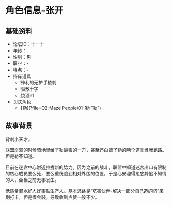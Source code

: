 # 角色信息-张开

## 基础资料

* 论坛ID：十一十
* 年龄：-
* 性别：男
* 职业：-
* 特点：-
* 持有道具
  * 锋利的无护手棱刺
  * 驱散十字
  * 烧酒×1
* 关联角色
  * [勒](?file=02-Maze People/01-勒 "勒")

## 故事背景

背刺小天才。

联盟崩溃的时候暗地里给了勒最狠的一刀，甚至还白嫖了勒的两个道具当场跑路。但是勒不知道。

目前在迷宫中心附近拉拢新的势力。因为之前的战斗，联盟中知道迷宫出口有限制的核心成员要么死，要么重伤逃到相对外围的位置，于是心安理得忽悠其他不知情的人，全当之前无事发生。

低质量灌水好人好事贴生产人。基本思路是“坑害伙伴-解决一部分自己造的坑”来刷打卡。但是很会装，导致收到点赞一般不少。
